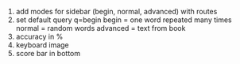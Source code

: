 1. add modes for sidebar (begin, normal, advanced) with routes
2. set default query q=begin
   begin = one word repeated many times
   normal = random words
   advanced = text from book
3. accuracy in %
4. keyboard image
5. score bar in bottom
